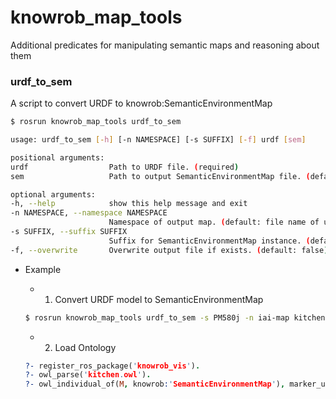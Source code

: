 knowrob_map_tools
===

Additional predicates for manipulating semantic maps and reasoning about them


### urdf_to_sem

  A script to convert URDF to knowrob:SemanticEnvironmentMap

  ``` bash
$ rosrun knowrob_map_tools urdf_to_sem

usage: urdf_to_sem [-h] [-n NAMESPACE] [-s SUFFIX] [-f] urdf [sem]

positional arguments:
  urdf                  Path to URDF file. (required)
  sem                   Path to output SemanticEnvironmentMap file. (default: <urdf file name>.owl)

optional arguments:
  -h, --help            show this help message and exit
  -n NAMESPACE, --namespace NAMESPACE
                        Namespace of output map. (default: file name of urdf)
  -s SUFFIX, --suffix SUFFIX
                        Suffix for SemanticEnvironmentMap instance. (default: unique string)
  -f, --overwrite       Overwrite output file if exists. (default: false)
```

  - Example
  
    - 1. Convert URDF model to SemanticEnvironmentMap
  
    ```bash
    $ rosrun knowrob_map_tools urdf_to_sem -s PM580j -n iai-map kitchen.urdf kitchen.owl
    ```

    - 2. Load Ontology
    
    ```prolog
    ?- register_ros_package('knowrob_vis').
    ?- owl_parse('kitchen.owl').
    ?- owl_individual_of(M, knowrob:'SemanticEnvironmentMap'), marker_update(object(M)).
    ```
